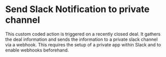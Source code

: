 # Send Slack Notification to private channel

This custom coded action is triggered on a recently closed deal. It gathers the deal information and sends the information to a private slack channel via a webhook.
This requires the setup of a private app within Slack and to enable webhooks beforehand.
